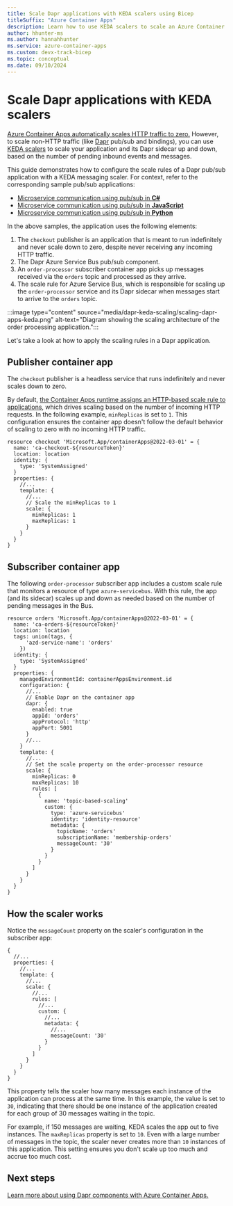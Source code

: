 ```yaml
---
title: Scale Dapr applications with KEDA scalers using Bicep
titleSuffix: "Azure Container Apps"
description: Learn how to use KEDA scalers to scale an Azure Container App and its Dapr sidecar. 
author: hhunter-ms
ms.author: hannahhunter
ms.service: azure-container-apps
ms.custom: devx-track-bicep
ms.topic: conceptual 
ms.date: 09/10/2024
---
```


# Scale Dapr applications with KEDA scalers

[Azure Container Apps automatically scales HTTP traffic to zero.](./scale-app.md) However, to scale non-HTTP traffic (like [Dapr](https://docs.dapr.io/) pub/sub and bindings), you can use [KEDA scalers](https://keda.sh/) to scale your application and its Dapr sidecar up and down, based on the number of pending inbound events and messages. 

This guide demonstrates how to configure the scale rules of a Dapr pub/sub application with a KEDA messaging scaler. For context, refer to the corresponding sample pub/sub applications:
- [Microservice communication using pub/sub in **C#**](https://github.com/Azure-Samples/pubsub-dapr-csharp-servicebus)
- [Microservice communication using pub/sub in **JavaScript**](https://github.com/Azure-Samples/pubsub-dapr-nodejs-servicebus)
- [Microservice communication using pub/sub in **Python**](https://github.com/Azure-Samples/pubsub-dapr-python-servicebus)


In the above samples, the application uses the following elements:
1. The `checkout` publisher is an application that is meant to run indefinitely and never scale down to zero, despite never receiving any incoming HTTP traffic.
1. The Dapr Azure Service Bus pub/sub component.
1. An `order-processor` subscriber container app picks up messages received via the `orders` topic and processed as they arrive.
1. The scale rule for Azure Service Bus, which is responsible for scaling up the `order-processor` service and its Dapr sidecar when messages start to arrive to the `orders` topic.

:::image type="content" source="media/dapr-keda-scaling/scaling-dapr-apps-keda.png" alt-text="Diagram showing the scaling architecture of the order processing application.":::

Let's take a look at how to apply the scaling rules in a Dapr application.

## Publisher container app

The `checkout` publisher is a headless service that runs indefinitely and never scales down to zero. 

By default, [the Container Apps runtime assigns an HTTP-based scale rule to applications](./scale-app.md), which drives scaling based on the number of incoming HTTP requests. In the following example, `minReplicas` is set to `1`. This configuration ensures the container app doesn't follow the default behavior of scaling to zero with no incoming HTTP traffic. 

```bicep
resource checkout 'Microsoft.App/containerApps@2022-03-01' = {
  name: 'ca-checkout-${resourceToken}'
  location: location
  identity: {
    type: 'SystemAssigned'
  }
  properties: {
    //...
    template: {
      //...
      // Scale the minReplicas to 1
      scale: {
        minReplicas: 1
        maxReplicas: 1
      }
    }
  }
}
```

## Subscriber container app

The following `order-processor` subscriber app includes a custom scale rule that monitors a resource of type `azure-servicebus`. With this rule, the app (and its sidecar) scales up and down as needed based on the number of pending messages in the Bus.

```bicep
resource orders 'Microsoft.App/containerApps@2022-03-01' = {
  name: 'ca-orders-${resourceToken}'
  location: location
  tags: union(tags, {
      'azd-service-name': 'orders'
    })
  identity: {
    type: 'SystemAssigned'
  }
  properties: {
    managedEnvironmentId: containerAppsEnvironment.id
    configuration: {
      //...
      // Enable Dapr on the container app
      dapr: {
        enabled: true
        appId: 'orders'
        appProtocol: 'http'
        appPort: 5001
      }
      //...
    }
    template: {
      //...
      // Set the scale property on the order-processor resource
      scale: {
        minReplicas: 0
        maxReplicas: 10
        rules: [
          {
            name: 'topic-based-scaling'
            custom: {
              type: 'azure-servicebus'
              identity: 'identity-resource'
              metadata: {
                topicName: 'orders'
                subscriptionName: 'membership-orders'
                messageCount: '30'
              }
            }
          }
        ]
      }
    }
  }
}
```

## How the scaler works

Notice the `messageCount` property on the scaler's configuration in the subscriber app:

```bicep
{
  //...
  properties: {
    //...
    template: {
      //...
      scale: {
        //...
        rules: [
          //...
          custom: {
            //...
            metadata: {
              //...
              messageCount: '30'
            }
          }
        ]
      }
    }
  }
}
```

This property tells the scaler how many messages each instance of the application can process at the same time. In this example, the value is set to `30`, indicating that there should be one instance of the application created for each group of 30 messages waiting in the topic.

For example, if 150 messages are waiting, KEDA scales the app out to five instances. The `maxReplicas` property is set to `10`. Even with a large number of messages in the topic, the scaler never creates more than `10` instances of this application. This setting ensures you don't scale up too much and accrue too much cost.

## Next steps

[Learn more about using Dapr components with Azure Container Apps.](./dapr-overview.md)
